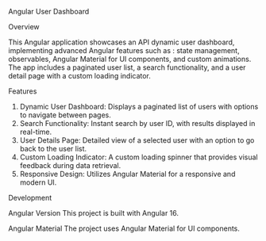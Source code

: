 Angular User Dashboard

Overview

This Angular application showcases an API dynamic user dashboard, implementing advanced Angular features such as : 
state management, observables, Angular Material for UI components, and custom animations.
The app includes a paginated user list, a search functionality, and a user detail page with a custom loading indicator.

Features

1. Dynamic User Dashboard: Displays a paginated list of users with options to navigate between pages.
2. Search Functionality: Instant search by user ID, with results displayed in real-time.
3. User Details Page: Detailed view of a selected user with an option to go back to the user list.
4. Custom Loading Indicator: A custom loading spinner that provides visual feedback during data retrieval.
5. Responsive Design: Utilizes Angular Material for a responsive and modern UI.

Development

Angular Version
This project is built with Angular 16.

Angular Material
The project uses Angular Material for UI components.
